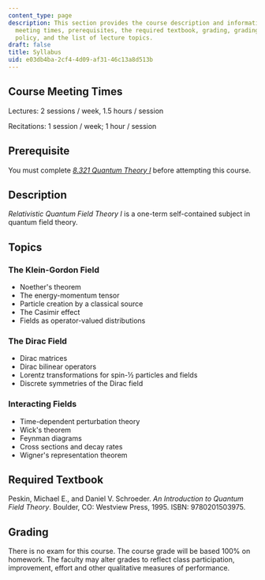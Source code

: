 ```yaml
---
content_type: page
description: This section provides the course description and information on course
  meeting times, prerequisites, the required textbook, grading, grading, homework
  policy, and the list of lecture topics.
draft: false
title: Syllabus
uid: e03db4ba-2cf4-4d09-af31-46c13a8d513b
---
```

## Course Meeting Times

Lectures: 2 sessions / week, 1.5 hours / session

Recitations: 1 session / week; 1 hour / session

## Prerequisite

You must complete [*8.321 Quantum Theory I*](https://ocw.mit.edu/courses/8-321-quantum-theory-i-fall-2017/) before attempting this course.

## Description

*Relativistic Quantum Field Theory I* is a one-term self-contained subject in quantum field theory.

## Topics

### The Klein-Gordon Field

- Noether's theorem
- The energy-momentum tensor
- Particle creation by a classical source
- The Casimir effect
- Fields as operator-valued distributions

### The Dirac Field

- Dirac matrices
- Dirac bilinear operators
- Lorentz transformations for spin-½ particles and fields
- Discrete symmetries of the Dirac field

### Interacting Fields

- Time-dependent perturbation theory
- Wick's theorem
- Feynman diagrams
- Cross sections and decay rates
- Wigner's representation theorem

## Required Textbook

Peskin, Michael E., and Daniel V. Schroeder. *An Introduction to Quantum Field Theory*. Boulder, CO: Westview Press, 1995. ISBN: 9780201503975.

## Grading

There is no exam for this course. The course grade will be based 100% on homework. The faculty may alter grades to reflect class participation, improvement, effort and other qualitative measures of performance.